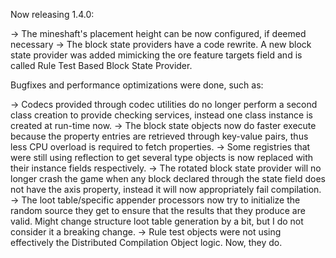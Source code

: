 Now releasing 1.4.0:

-> The mineshaft's placement height can be now configured, if deemed necessary
-> The block state providers have a code rewrite. A new block state provider was added mimicking the ore feature targets field and is called Rule Test Based Block State Provider.

Bugfixes and performance optimizations were done, such as:

-> Codecs provided through codec utilities do no longer perform a second class creation to provide checking services, instead one class instance is created at run-time now.
-> The block state objects now do faster execute because the property entries are retrieved through key-value pairs, thus less CPU overload is required to fetch properties.
-> Some registries that were still using reflection to get several type objects is now replaced with their instance fields respectively.
-> The rotated block state provider will no longer crash the game when any block declared through the state field does not have the axis property, instead it will now appropriately fail compilation.
-> The loot table/specific appender processors now try to initialize the random source they get to ensure that the results that they produce are valid. Might change structure loot table generation by a bit, but I do not consider it a breaking change.
-> Rule test objects were not using effectively the Distributed Compilation Object logic. Now, they do.